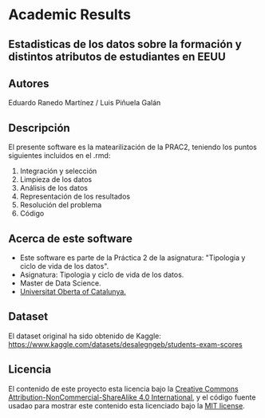 # Academic Results

## Estadisticas de los datos sobre la formación y distintos atributos de estudiantes en EEUU

## Autores

Eduardo Ranedo Martínez / Luis Piñuela Galán

## Descripción

El presente software es la matearilización de la PRAC2, teniendo los puntos siguientes incluidos en el .rmd:
  1. Integración y selección 
  2. Limpieza de los datos
  3. Análisis de los datos 
  4. Representación de los resultados
  5. Resolución del problema
  6. Código


## Acerca de este software

* Este software es parte de la Práctica 2 de la asignatura: "Tipologia y ciclo de vida de los datos".
* Asignatura: Tipologia y ciclo de vida de los datos.
* Master de Data Science.
* [Universitat Oberta of Catalunya.](http://www.uoc.edu/portal/ca/index.html)

## Dataset

El dataset original ha sido obtenido de Kaggle:
https://www.kaggle.com/datasets/desalegngeb/students-exam-scores


## Licencia

El contenido de este proyecto esta licencia bajo la [Creative Commons Attribution-NonCommercial-ShareAlike 4.0 International](https://creativecommons.org/licenses/by-nc-sa/4.0/), 
y el código fuente usadao para mostrar este contenido esta licenciado bajo la  [MIT license](http://opensource.org/licenses/mit-license.php).
